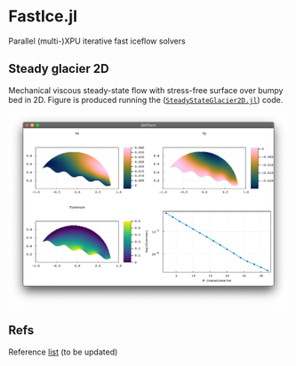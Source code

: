 # FastIce.jl
Parallel (multi-)XPU iterative fast iceflow solvers

## Steady glacier 2D
Mechanical viscous steady-state flow with stress-free surface over bumpy bed in 2D. Figure is produced running the ([`SteadyStateGlacier2D.jl`](scripts/SteadyStateGlacier2D.jl)) code.

<img src="docs/SteadyStateGlacier2D.png" alt="Steady-state glacier in 2D" width="800">


## Refs
Reference [list](/docs/references.md) (to be updated)

